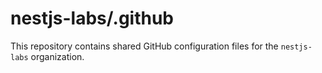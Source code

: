 # nestjs-labs/.github

This repository contains shared GitHub configuration files for the `nestjs-labs` organization.